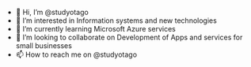 - 👋 Hi, I’m @studyotago
- 👀 I’m interested in Information systems and new technologies
- 🌱 I’m currently learning Microsoft Azure services
- 💞️ I’m looking to collaborate on Development of Apps and services for small businesses
- 📫 How to reach me on @studyotago

<!---
studyotago/studyotago is a ✨ special ✨ repository because its `README.md` (this file) appears on your GitHub profile.
You can click the Preview link to take a look at your changes.
--->
